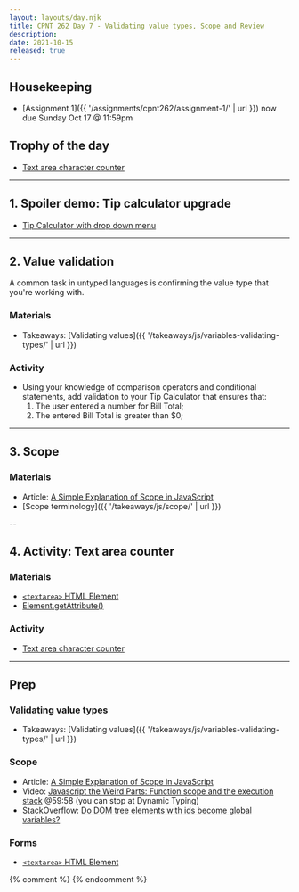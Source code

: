 ```yaml
---
layout: layouts/day.njk
title: CPNT 262 Day 7 - Validating value types, Scope and Review
description: 
date: 2021-10-15
released: true
---
```


## Housekeeping
- [Assignment 1]({{ '/assignments/cpnt262/assignment-1/' | url }}) now due Sunday Oct 17 @ 11:59pm

## Trophy of the day
- [Text area character counter](https://gist.github.com/acidtone/74727a562940ead812f46c1b1b870d19)

---

## 1. Spoiler demo: Tip calculator upgrade
- [Tip Calculator with drop down menu](https://gist.github.com/acidtone/9adae5b6fcdf8f2b3bab4c814f9f1da6)

---

## 2. Value validation
A common task in untyped languages is confirming the value type that you're working with.

### Materials
- Takeaways: [Validating values]({{ '/takeaways/js/variables-validating-types/' | url }})

### Activity
- Using your knowledge of comparison operators and conditional statements, add validation to your Tip Calculator that ensures that:
    1. The user entered a number for Bill Total;
    2. The entered Bill Total is greater than $0;

---

## 3. Scope
### Materials
- Article: [A Simple Explanation of Scope in JavaScript](https://dmitripavlutin.com/javascript-scope/)
- [Scope terminology]({{ '/takeaways/js/scope/' | url }})

--

## 4. Activity: Text area counter
### Materials
- [`<textarea>` HTML Element](https://developer.mozilla.org/en-US/docs/Web/HTML/Element/textarea)
- [Element.getAttribute()](https://developer.mozilla.org/en-US/docs/Web/API/Element/getAttribute)

### Activity
- [Text area character counter](https://gist.github.com/acidtone/74727a562940ead812f46c1b1b870d19)


---

## Prep
### Validating value types
- Takeaways: [Validating values]({{ '/takeaways/js/variables-validating-types/' | url }})

### Scope
- Article: [A Simple Explanation of Scope in JavaScript](https://dmitripavlutin.com/javascript-scope/)
- Video: [Javascript the Weird Parts: Function scope and the execution stack](https://www.youtube.com/watch?v=Bv_5Zv5c-Ts&t=3598s) @59:58 (you can stop at Dynamic Typing)
- StackOverflow: [Do DOM tree elements with ids become global variables?](https://stackoverflow.com/questions/3434278/do-dom-tree-elements-with-ids-become-global-variables)

### Forms
- [`<textarea>` HTML Element](https://developer.mozilla.org/en-US/docs/Web/HTML/Element/textarea)

{% comment %}
{% endcomment %}